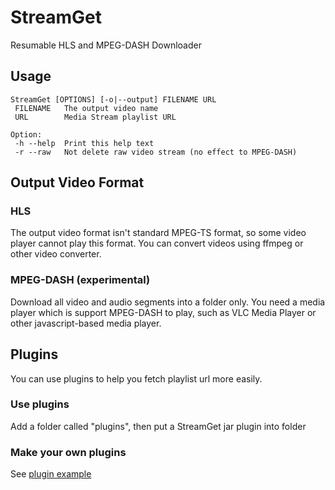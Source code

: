 # StreamGet
Resumable HLS and MPEG-DASH Downloader

## Usage
```
StreamGet [OPTIONS] [-o|--output] FILENAME URL
 FILENAME	The output video name
 URL		Media Stream playlist URL

Option: 
 -h	--help	Print this help text
 -r	--raw	Not delete raw video stream (no effect to MPEG-DASH)
```

## Output Video Format
### HLS
The output video format isn't standard MPEG-TS format, so some video player cannot play this format. You can convert videos using ffmpeg or other video converter.

### MPEG-DASH (experimental)
Download all video and audio segments into a folder only. You need a media player which is support  MPEG-DASH to play, such as VLC Media Player or other javascript-based media player.


## Plugins
You can use plugins to help you fetch playlist url more easily.
### Use plugins
Add a folder called "plugins", then put a StreamGet jar plugin into folder

### Make your own plugins
See [plugin example](example/StreamGet-PluginExample)
